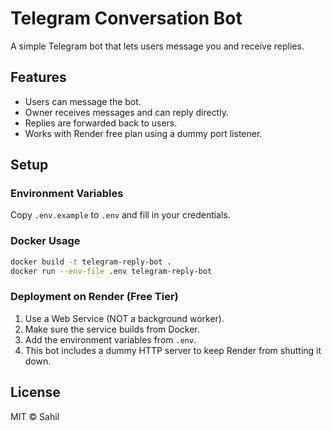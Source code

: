 # Telegram Conversation Bot

A simple Telegram bot that lets users message you and receive replies.

## Features
- Users can message the bot.
- Owner receives messages and can reply directly.
- Replies are forwarded back to users.
- Works with Render free plan using a dummy port listener.

## Setup

### Environment Variables

Copy `.env.example` to `.env` and fill in your credentials.

### Docker Usage

```bash
docker build -t telegram-reply-bot .
docker run --env-file .env telegram-reply-bot
```

### Deployment on Render (Free Tier)

1. Use a Web Service (NOT a background worker).
2. Make sure the service builds from Docker.
3. Add the environment variables from `.env`.
4. This bot includes a dummy HTTP server to keep Render from shutting it down.

## License

MIT © Sahil
